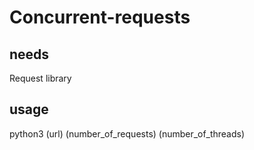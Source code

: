 # Concurrent-requests

## needs
Request library

## usage
python3 (url) (number_of_requests) (number_of_threads)
